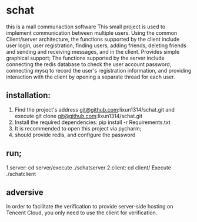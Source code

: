 # schat
this is a mall communaction software
This small project is used to implement communication between multiple users. Using the common Client/server architecture, the functions supported by the client include user login, user registration, finding users, adding friends, deleting friends and sending and receiving messages, and in the client. Provides simple graphical support;
The functions supported by the server include connecting the redis database to check the user account password, connecting mysq to record the user's registration information, and providing interaction with the client by opening a separate thread for each user.
## installation:
1. Find the project's address git@github.com:lixun1314/schat.git and execute git clone git@github.com:lixun1314/schat.git
2. Install the required dependencies: pip install -r Requirements.txt
3. It is recommended to open this project via pycharm;
4. should provide redis, and configure the password
## run;
1.server: cd server/execute ./schatserver
2.client: cd client/ Execute ./schatclient
## adversive
In order to facilitate the verification to provide server-side hosting on Tencent Cloud, you only need to use the client for verification.
